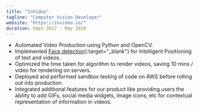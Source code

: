 ```yaml
---
title: "InVideo"
tagline: "Computer Vision Developer"
website: "https://invideo.io/"
duration: Sept 2017 - May 2018
---
```


- Automated Video Production using Python and OpenCV.
- Implemented [Face detection](https://medium.com/@sanket_63057/invideo-who-built-what-820016ebd0eb){:target="_blank"} for Intelligent Positioning of text and videos.
- Optimized the time taken for algorithm to render videos, saving 10 mins / video for rendering on servers.
- Deployed and performed sandbox testing of code on AWS before rolling out into production.
- Integrated additional features for our product like providing users the ability to add GIFs, social media widgets, image icons, 
etc for contextual representation of information in videos.

